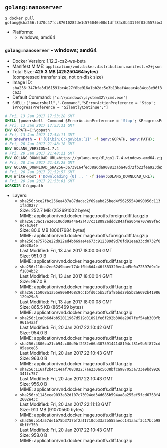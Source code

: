 ## `golang:nanoserver`

```console
$ docker pull golang@sha256:fd70c47fcc87610282de1c576046e00d1dff84c0b431f0f03d5575bc815d39b3
```

-	Platforms:
	-	windows; amd64

### `golang:nanoserver` - windows; amd64

-	Docker Version: 1.12.2-cs2-ws-beta
-	Manifest MIME: `application/vnd.docker.distribution.manifest.v2+json`
-	Total Size: **425.3 MB (425250464 bytes)**  
	(compressed transfer size, not on-disk size)
-	Image ID: `sha256:347bfa3d161591bc4e27f0be916a1bb2dc5e3b13baf4aeac4e84cc8e96f8ca23`
-	Default Command: `["c:\\windows\\system32\\cmd.exe"]`
-	`SHELL`: `["powershell","-Command","$ErrorActionPreference = 'Stop'; $ProgressPreference = 'SilentlyContinue';"]`

```dockerfile
# Fri, 13 Jan 2017 17:53:28 GMT
SHELL [powershell -Command $ErrorActionPreference = 'Stop'; $ProgressPreference = 'SilentlyContinue';]
# Fri, 13 Jan 2017 17:53:31 GMT
ENV GOPATH=C:\gopath
# Fri, 13 Jan 2017 17:54:11 GMT
RUN $newPath = ('{0}\bin;C:\go\bin;{1}' -f $env:GOPATH, $env:PATH); 	Write-Host ('Updating PATH: {0}' -f $newPath); 	setx /M PATH $newPath;
# Fri, 20 Jan 2017 21:48:18 GMT
ENV GOLANG_VERSION=1.7.4
# Fri, 20 Jan 2017 21:48:21 GMT
ENV GOLANG_DOWNLOAD_URL=https://golang.org/dl/go1.7.4.windows-amd64.zip
# Fri, 20 Jan 2017 21:48:25 GMT
ENV GOLANG_DOWNLOAD_SHA256=36739164fed38a6da908813aba48d72fb22fea923de5611a85a81135b7cfceb9
# Fri, 20 Jan 2017 21:52:57 GMT
RUN Write-Host ('Downloading {0} ...' -f $env:GOLANG_DOWNLOAD_URL); 	Invoke-WebRequest -Uri $env:GOLANG_DOWNLOAD_URL -OutFile 'go.zip'; 		Write-Host ('Verifying sha256 ({0}) ...' -f $env:GOLANG_DOWNLOAD_SHA256); 	if ((Get-FileHash go.zip -Algorithm sha256).Hash -ne $env:GOLANG_DOWNLOAD_SHA256) { 		Write-Host 'FAILED!'; 		exit 1; 	}; 		Write-Host 'Expanding ...'; 	Expand-Archive go.zip -DestinationPath C:\; 		Write-Host 'Verifying install ("go version") ...'; 	go version; 		Write-Host 'Removing ...'; 	Remove-Item go.zip -Force; 		Write-Host 'Complete.';
# Fri, 20 Jan 2017 21:53:01 GMT
WORKDIR C:\gopath
```

-	Layers:
	-	`sha256:bce2fbc256ea437a87dadac2f69aabd25bed4f56255549090056c1131fad0277`  
		Size: 252.7 MB (252691002 bytes)  
		MIME: application/vnd.docker.image.rootfs.foreign.diff.tar.gzip
	-	`sha256:3ac17e2e6106d09a44642a437c318092eddd284afea0b4e707e89f6cec7a18ef`  
		Size: 80.6 MB (80617684 bytes)  
		MIME: application/vnd.docker.image.rootfs.foreign.diff.tar.gzip
	-	`sha256:e75762e22d922ed4bb69ae4e673c912389d9d70fd91eaa33cd0732f0a8e28a4e`  
		Last Modified: Fri, 13 Jan 2017 18:00:06 GMT  
		Size: 951.0 B  
		MIME: application/vnd.docker.image.rootfs.diff.tar.gzip
	-	`sha256:110ea2ec6249baec774cf0bb6d4c46f383320ec4ad5e0a72597d9c1ef1834b32`  
		Last Modified: Fri, 13 Jan 2017 18:00:04 GMT  
		Size: 967.0 B  
		MIME: application/vnd.docker.image.rootfs.diff.tar.gzip
	-	`sha256:15068a1a55e80e8468c9cd1bfd0c5b53faf86bd29b5b2a6692b41986129b29a8`  
		Last Modified: Fri, 13 Jan 2017 18:00:08 GMT  
		Size: 865.5 KB (865469 bytes)  
		MIME: application/vnd.docker.image.rootfs.diff.tar.gzip
	-	`sha256:1ca0b6d4bb52011967d519d01891fe6f292b308e2967fef54ab300fb961a4aaf`  
		Last Modified: Fri, 20 Jan 2017 22:10:42 GMT  
		Size: 954.0 B  
		MIME: application/vnd.docker.image.rootfs.diff.tar.gzip
	-	`sha256:4806ca21cb94cc00d9bf2982e66a30759144148194cf81e9b5f872cd05eace85`  
		Last Modified: Fri, 20 Jan 2017 22:10:43 GMT  
		Size: 963.0 B  
		MIME: application/vnd.docker.image.rootfs.diff.tar.gzip
	-	`sha256:116af2b4c14eaf708382237ae230ac5638bfca987053a733e9bd9926341fc757`  
		Last Modified: Fri, 20 Jan 2017 22:10:43 GMT  
		Size: 956.0 B  
		MIME: application/vnd.docker.image.rootfs.diff.tar.gzip
	-	`sha256:b1145eea9033a32d107c73094ed34d685b594aa8a255ef5fcd6758f42602e43c`  
		Last Modified: Fri, 20 Jan 2017 22:11:13 GMT  
		Size: 91.1 MB (91070560 bytes)  
		MIME: application/vnd.docker.image.rootfs.diff.tar.gzip
	-	`sha256:b14a57de1b75b3737bf2af1710cb33a2b555aecc141aacf3c17bcb986bfff750`  
		Last Modified: Fri, 20 Jan 2017 22:10:43 GMT  
		Size: 958.0 B  
		MIME: application/vnd.docker.image.rootfs.diff.tar.gzip
